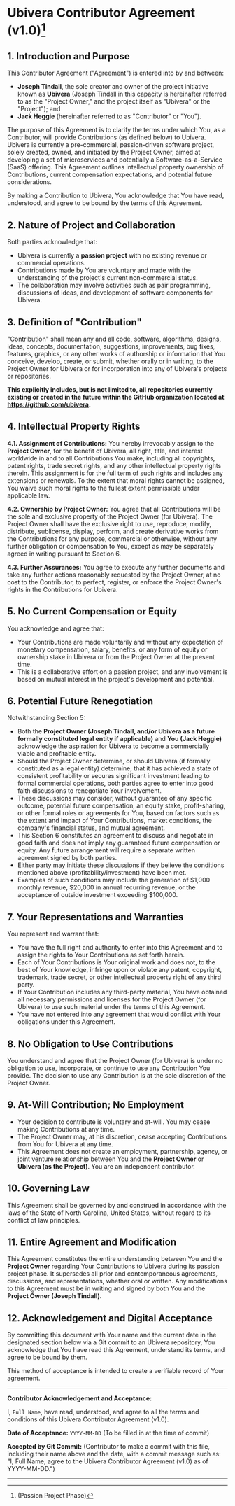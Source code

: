 # Ubivera Contributor Agreement (v1.0)[^1]
[^1]: (Passion Project Phase)

## 1. Introduction and Purpose

This Contributor Agreement ("Agreement") is entered into by and between:

* **Joseph Tindall**, the sole creator and owner of the project initiative known as **Ubivera** (Joseph Tindall in this capacity is hereinafter referred to as the "Project Owner," and the project itself as "Ubivera" or the "Project"); and
* **Jack Heggie** (hereinafter referred to as "Contributor" or "You").

The purpose of this Agreement is to clarify the terms under which You, as a Contributor, will provide Contributions (as defined below) to Ubivera. Ubivera is currently a pre-commercial, passion-driven software project, solely created, owned, and initiated by the Project Owner, aimed at developing a set of microservices and potentially a Software-as-a-Service (SaaS) offering. This Agreement outlines intellectual property ownership of Contributions, current compensation expectations, and potential future considerations.

By making a Contribution to Ubivera, You acknowledge that You have read, understood, and agree to be bound by the terms of this Agreement.

## 2. Nature of Project and Collaboration

Both parties acknowledge that:
* Ubivera is currently a **passion project** with no existing revenue or commercial operations.
* Contributions made by You are voluntary and made with the understanding of the project's current non-commercial status.
* The collaboration may involve activities such as pair programming, discussions of ideas, and development of software components for Ubivera.

## 3. Definition of "Contribution"

"Contribution" shall mean any and all code, software, algorithms, designs, ideas, concepts, documentation, suggestions, improvements, bug fixes, features, graphics, or any other works of authorship or information that You conceive, develop, create, or submit, whether orally or in writing, to the Project Owner for Ubivera or for incorporation into any of Ubivera's projects or repositories.

**This explicitly includes, but is not limited to, all repositories currently existing or created in the future within the GitHub organization located at https://github.com/ubivera.**

## 4. Intellectual Property Rights

**4.1. Assignment of Contributions:** You hereby irrevocably assign to the **Project Owner**, for the benefit of Ubivera, all right, title, and interest worldwide in and to all Contributions You make, including all copyrights, patent rights, trade secret rights, and any other intellectual property rights therein. This assignment is for the full term of such rights and includes any extensions or renewals. To the extent that moral rights cannot be assigned, You waive such moral rights to the fullest extent permissible under applicable law.

**4.2. Ownership by Project Owner:** You agree that all Contributions will be the sole and exclusive property of the Project Owner (for Ubivera). The Project Owner shall have the exclusive right to use, reproduce, modify, distribute, sublicense, display, perform, and create derivative works from the Contributions for any purpose, commercial or otherwise, without any further obligation or compensation to You, except as may be separately agreed in writing pursuant to Section 6.

**4.3. Further Assurances:** You agree to execute any further documents and take any further actions reasonably requested by the Project Owner, at no cost to the Contributor, to perfect, register, or enforce the Project Owner's rights in the Contributions for Ubivera.

## 5. No Current Compensation or Equity

You acknowledge and agree that:
* Your Contributions are made voluntarily and without any expectation of monetary compensation, salary, benefits, or any form of equity or ownership stake in Ubivera or from the Project Owner at the present time.
* This is a collaborative effort on a passion project, and any involvement is based on mutual interest in the project's development and potential.

## 6. Potential Future Renegotiation

Notwithstanding Section 5:
* Both the **Project Owner (Joseph Tindall, and/or Ubivera as a future formally constituted legal entity if applicable)** and **You (Jack Heggie)** acknowledge the aspiration for Ubivera to become a commercially viable and profitable entity.
* Should the Project Owner determine, or should Ubivera (if formally constituted as a legal entity) determine, that it has achieved a state of consistent profitability or secures significant investment leading to formal commercial operations, both parties agree to enter into good faith discussions to renegotiate Your involvement.
* These discussions may consider, without guarantee of any specific outcome, potential future compensation, an equity stake, profit-sharing, or other formal roles or agreements for You, based on factors such as the extent and impact of Your Contributions, market conditions, the company's financial status, and mutual agreement.
* This Section 6 constitutes an agreement to discuss and negotiate in good faith and does not imply any guaranteed future compensation or equity. Any future arrangement will require a separate written agreement signed by both parties.
* Either party may initiate these discussions if they believe the conditions mentioned above (profitability/investment) have been met.
* Examples of such conditions may include the generation of \$1,000 monthly revenue, \$20,000 in annual recurring revenue, or the acceptance of outside investment exceeding \$100,000.

## 7. Your Representations and Warranties

You represent and warrant that:
* You have the full right and authority to enter into this Agreement and to assign the rights to Your Contributions as set forth herein.
* Each of Your Contributions is Your original work and does not, to the best of Your knowledge, infringe upon or violate any patent, copyright, trademark, trade secret, or other intellectual property right of any third party.
* If Your Contribution includes any third-party material, You have obtained all necessary permissions and licenses for the Project Owner (for Ubivera) to use such material under the terms of this Agreement.
* You have not entered into any agreement that would conflict with Your obligations under this Agreement.

## 8. No Obligation to Use Contributions

You understand and agree that the Project Owner (for Ubivera) is under no obligation to use, incorporate, or continue to use any Contribution You provide. The decision to use any Contribution is at the sole discretion of the Project Owner.

## 9. At-Will Contribution; No Employment

* Your decision to contribute is voluntary and at-will. You may cease making Contributions at any time.
* The Project Owner may, at his discretion, cease accepting Contributions from You for Ubivera at any time.
* This Agreement does not create an employment, partnership, agency, or joint venture relationship between You and the **Project Owner** or **Ubivera (as the Project)**. You are an independent contributor.

## 10. Governing Law

This Agreement shall be governed by and construed in accordance with the laws of the State of North Carolina, United States, without regard to its conflict of law principles.

## 11. Entire Agreement and Modification

This Agreement constitutes the entire understanding between You and the **Project Owner** regarding Your Contributions to Ubivera during its passion project phase. It supersedes all prior and contemporaneous agreements, discussions, and representations, whether oral or written. Any modifications to this Agreement must be in writing and signed by both You and the **Project Owner (Joseph Tindall)**.

## 12. Acknowledgement and Digital Acceptance

By committing this document with Your name and the current date in the designated section below via a Git commit to an Ubivera repository, You acknowledge that You have read this Agreement, understand its terms, and agree to be bound by them.

This method of acceptance is intended to create a verifiable record of Your agreement.

---

**Contributor Acknowledgement and Acceptance:**

I, `Full Name`, have read, understood, and agree to all the terms and conditions of this Ubivera Contributor Agreement (v1.0).

**Date of Acceptance:** `YYYY-MM-DD` (To be filled in at the time of commit)

**Accepted by Git Commit:** (Contributor to make a commit with this file, including their name above and the date, with a commit message such as: "I, Full Name, agree to the Ubivera Contributor Agreement (v1.0) as of YYYY-MM-DD.")

---